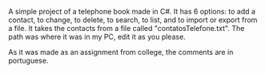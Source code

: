 A simple project of a telephone book made in C#.
It has 6 options: to add a contact, to change, to delete, to search, to list, and to import or export from a file.
It takes the contacts from a file called "contatosTelefone.txt". The path was where it was in my PC, edit it as you please. 

As it was made as an assignment from college, the comments are in portuguese.

